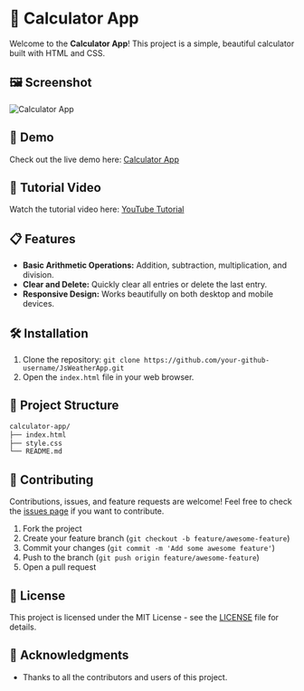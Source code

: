 # 🧮 Calculator App

Welcome to the **Calculator App**! This project is a simple, beautiful calculator built with HTML and CSS.

## 🖼️ Screenshot

![Calculator App](./screenshot.png)

## 🚀 Demo

Check out the live demo here: [Calculator App](https://calculator.app)

## 🎥 Tutorial Video

Watch the tutorial video here: [YouTube Tutorial](https://yout.be/jscalculatorapp/64t64ty)

## 📋 Features

- **Basic Arithmetic Operations:** Addition, subtraction, multiplication, and division.
- **Clear and Delete:** Quickly clear all entries or delete the last entry.
- **Responsive Design:** Works beautifully on both desktop and mobile devices.

## 🛠️ Installation

1. Clone the repository: `git clone https://github.com/your-github-username/JsWeatherApp.git`
2. Open the `index.html` file in your web browser.

## 📂 Project Structure

```bash
calculator-app/
├── index.html
├── style.css
└── README.md
```

## 🤝 Contributing

Contributions, issues, and feature requests are welcome! Feel free to check the [issues page](https://github.com/yourusername/calculator-app/issues) if you want to contribute.

1. Fork the project
2. Create your feature branch (`git checkout -b feature/awesome-feature`)
3. Commit your changes (`git commit -m 'Add some awesome feature'`)
4. Push to the branch (`git push origin feature/awesome-feature`)
5. Open a pull request


## 📝 License

This project is licensed under the MIT License - see the [LICENSE](LICENSE) file for details.

## 🙏 Acknowledgments

- Thanks to all the contributors and users of this project.
